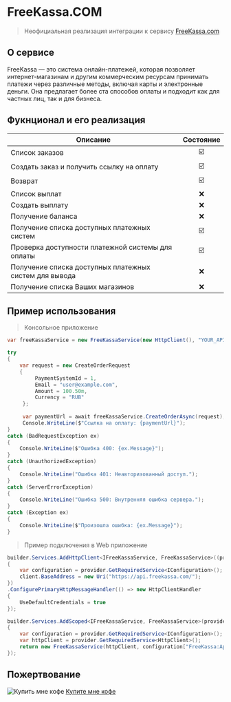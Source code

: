 ﻿# FreeKassa.COM
> Неофициальная реализация интеграции к сервису [FreeKassa.com](https://FreeKassa.com "Перейти на сайт FreeKassa.com")

## О сервисе
FreeKassa — это система онлайн-платежей, которая позволяет интернет-магазинам и другим коммерческим ресурсам принимать платежи через различные методы, включая карты и электронные деньги. Она предлагает более ста способов оплаты и подходит как для частных лиц, так и для бизнеса.

## Фукнционал и его реализация
|Описание|Состояние|
|-|:-:|
|Список заказов|☑️|
|Создать заказ и получить ссылку на оплату|☑️|
|Возврат|☑️|
|Список выплат|❌|
|Создать выплату|❌|
|Получение баланса|❌|
|Получение списка доступных платежных систем|☑️|
|Проверка доступности платежной системы для оплаты|☑️|
|Получение списка доступных платежных систем для вывода|❌|
|Получение списка Ваших магазинов|❌|

## Пример использования
> Консольное приложение
``` csharp
var freeKassaService = new FreeKassaService(new HttpClient(), "YOUR_API_KEY", "YOUR_SHOP_ID");

try
{
    var request = new CreateOrderRequest
    {
         PaymentSystemId = 1,
         Email = "user@example.com",
         Amount = 100.50m,
         Currency = "RUB"
     };
      
     var paymentUrl = await freeKassaService.CreateOrderAsync(request);
     Console.WriteLine($"Ссылка на оплату: {paymentUrl}");
}
catch (BadRequestException ex)
{
    Console.WriteLine($"Ошибка 400: {ex.Message}");
}
catch (UnauthorizedException)
{
    Console.WriteLine("Ошибка 401: Неавторизованный доступ.");
}
catch (ServerErrorException)
{
    Console.WriteLine("Ошибка 500: Внутренняя ошибка сервера.");
}
catch (Exception ex)
{
    Console.WriteLine($"Произошла ошибка: {ex.Message}");
}
```

> Пример подключения в Web приложение
``` csharp
builder.Services.AddHttpClient<IFreeKassaService, FreeKassaService>((provider, client) =>
{
    var configuration = provider.GetRequiredService<IConfiguration>();
    client.BaseAddress = new Uri("https://api.freekassa.com/");
})
.ConfigurePrimaryHttpMessageHandler(() => new HttpClientHandler
{
    UseDefaultCredentials = true
});

builder.Services.AddScoped<IFreeKassaService, FreeKassaService>(provider =>
{
    var configuration = provider.GetRequiredService<IConfiguration>();
    var httpClient = provider.GetRequiredService<HttpClient>();
    return new FreeKassaService(httpClient, configuration["FreeKassa:ApiKey"], configuration["FreeKassa:ShopId"]);
});
```

## Пожертвование
![Купить мне кофе](https://s.iimg.su/s/11/wYvtLkHlymFwTUfR39s06J3dRdaHKqKCW9urBN0s.png) [Купите мне кофе](https://donate.stream/malomalsky "Купить кофе")
